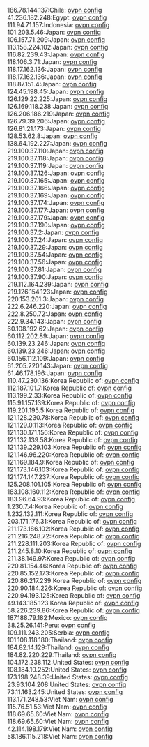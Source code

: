 186.78.144.137:Chile: [ovpn config](vpn/186_78_144_137.ovpn)  
41.236.182.248:Egypt: [ovpn config](vpn/41_236_182_248.ovpn)  
111.94.71.157:Indonesia: [ovpn config](vpn/111_94_71_157.ovpn)  
101.203.5.46:Japan: [ovpn config](vpn/101_203_5_46.ovpn)  
106.157.71.209:Japan: [ovpn config](vpn/106_157_71_209.ovpn)  
113.158.224.102:Japan: [ovpn config](vpn/113_158_224_102.ovpn)  
116.82.239.43:Japan: [ovpn config](vpn/116_82_239_43.ovpn)  
118.106.3.71:Japan: [ovpn config](vpn/118_106_3_71.ovpn)  
118.17.162.136:Japan: [ovpn config](vpn/118_17_162_136.ovpn)  
118.17.162.136:Japan: [ovpn config](vpn/118_17_162_136.ovpn)  
118.87.151.4:Japan: [ovpn config](vpn/118_87_151_4.ovpn)  
124.45.198.45:Japan: [ovpn config](vpn/124_45_198_45.ovpn)  
126.129.22.225:Japan: [ovpn config](vpn/126_129_22_225.ovpn)  
126.169.118.238:Japan: [ovpn config](vpn/126_169_118_238.ovpn)  
126.206.186.219:Japan: [ovpn config](vpn/126_206_186_219.ovpn)  
126.79.39.206:Japan: [ovpn config](vpn/126_79_39_206.ovpn)  
126.81.21.173:Japan: [ovpn config](vpn/126_81_21_173.ovpn)  
128.53.62.8:Japan: [ovpn config](vpn/128_53_62_8.ovpn)  
138.64.192.227:Japan: [ovpn config](vpn/138_64_192_227.ovpn)  
219.100.37.110:Japan: [ovpn config](vpn/219_100_37_110.ovpn)  
219.100.37.118:Japan: [ovpn config](vpn/219_100_37_118.ovpn)  
219.100.37.119:Japan: [ovpn config](vpn/219_100_37_119.ovpn)  
219.100.37.126:Japan: [ovpn config](vpn/219_100_37_126.ovpn)  
219.100.37.165:Japan: [ovpn config](vpn/219_100_37_165.ovpn)  
219.100.37.166:Japan: [ovpn config](vpn/219_100_37_166.ovpn)  
219.100.37.169:Japan: [ovpn config](vpn/219_100_37_169.ovpn)  
219.100.37.174:Japan: [ovpn config](vpn/219_100_37_174.ovpn)  
219.100.37.177:Japan: [ovpn config](vpn/219_100_37_177.ovpn)  
219.100.37.179:Japan: [ovpn config](vpn/219_100_37_179.ovpn)  
219.100.37.190:Japan: [ovpn config](vpn/219_100_37_190.ovpn)  
219.100.37.2:Japan: [ovpn config](vpn/219_100_37_2.ovpn)  
219.100.37.24:Japan: [ovpn config](vpn/219_100_37_24.ovpn)  
219.100.37.29:Japan: [ovpn config](vpn/219_100_37_29.ovpn)  
219.100.37.54:Japan: [ovpn config](vpn/219_100_37_54.ovpn)  
219.100.37.56:Japan: [ovpn config](vpn/219_100_37_56.ovpn)  
219.100.37.81:Japan: [ovpn config](vpn/219_100_37_81.ovpn)  
219.100.37.90:Japan: [ovpn config](vpn/219_100_37_90.ovpn)  
219.112.164.239:Japan: [ovpn config](vpn/219_112_164_239.ovpn)  
219.126.154.123:Japan: [ovpn config](vpn/219_126_154_123.ovpn)  
220.153.201.3:Japan: [ovpn config](vpn/220_153_201_3.ovpn)  
222.6.246.220:Japan: [ovpn config](vpn/222_6_246_220.ovpn)  
222.8.250.72:Japan: [ovpn config](vpn/222_8_250_72.ovpn)  
222.9.34.143:Japan: [ovpn config](vpn/222_9_34_143.ovpn)  
60.108.192.62:Japan: [ovpn config](vpn/60_108_192_62.ovpn)  
60.112.202.89:Japan: [ovpn config](vpn/60_112_202_89.ovpn)  
60.139.23.246:Japan: [ovpn config](vpn/60_139_23_246.ovpn)  
60.139.23.246:Japan: [ovpn config](vpn/60_139_23_246.ovpn)  
60.156.112.109:Japan: [ovpn config](vpn/60_156_112_109.ovpn)  
61.205.220.143:Japan: [ovpn config](vpn/61_205_220_143.ovpn)  
61.46.178.196:Japan: [ovpn config](vpn/61_46_178_196.ovpn)  
110.47.230.136:Korea Republic of: [ovpn config](vpn/110_47_230_136.ovpn)  
112.187.101.7:Korea Republic of: [ovpn config](vpn/112_187_101_7.ovpn)  
113.199.2.33:Korea Republic of: [ovpn config](vpn/113_199_2_33.ovpn)  
115.91.157.139:Korea Republic of: [ovpn config](vpn/115_91_157_139.ovpn)  
119.201.195.5:Korea Republic of: [ovpn config](vpn/119_201_195_5.ovpn)  
121.128.230.78:Korea Republic of: [ovpn config](vpn/121_128_230_78.ovpn)  
121.129.0.113:Korea Republic of: [ovpn config](vpn/121_129_0_113.ovpn)  
121.130.171.156:Korea Republic of: [ovpn config](vpn/121_130_171_156.ovpn)  
121.132.139.58:Korea Republic of: [ovpn config](vpn/121_132_139_58.ovpn)  
121.139.229.103:Korea Republic of: [ovpn config](vpn/121_139_229_103.ovpn)  
121.146.96.220:Korea Republic of: [ovpn config](vpn/121_146_96_220.ovpn)  
121.169.184.9:Korea Republic of: [ovpn config](vpn/121_169_184_9.ovpn)  
121.173.146.103:Korea Republic of: [ovpn config](vpn/121_173_146_103.ovpn)  
121.174.147.237:Korea Republic of: [ovpn config](vpn/121_174_147_237.ovpn)  
125.208.101.105:Korea Republic of: [ovpn config](vpn/125_208_101_105.ovpn)  
183.108.160.112:Korea Republic of: [ovpn config](vpn/183_108_160_112.ovpn)  
183.96.64.93:Korea Republic of: [ovpn config](vpn/183_96_64_93.ovpn)  
1.230.7.4:Korea Republic of: [ovpn config](vpn/1_230_7_4.ovpn)  
1.232.132.111:Korea Republic of: [ovpn config](vpn/1_232_132_111.ovpn)  
203.171.176.31:Korea Republic of: [ovpn config](vpn/203_171_176_31.ovpn)  
211.173.186.102:Korea Republic of: [ovpn config](vpn/211_173_186_102.ovpn)  
211.216.248.72:Korea Republic of: [ovpn config](vpn/211_216_248_72.ovpn)  
211.228.111.203:Korea Republic of: [ovpn config](vpn/211_228_111_203.ovpn)  
211.245.8.10:Korea Republic of: [ovpn config](vpn/211_245_8_10.ovpn)  
211.38.149.97:Korea Republic of: [ovpn config](vpn/211_38_149_97.ovpn)  
220.81.154.46:Korea Republic of: [ovpn config](vpn/220_81_154_46.ovpn)  
220.85.152.173:Korea Republic of: [ovpn config](vpn/220_85_152_173.ovpn)  
220.86.217.239:Korea Republic of: [ovpn config](vpn/220_86_217_239.ovpn)  
220.90.184.226:Korea Republic of: [ovpn config](vpn/220_90_184_226.ovpn)  
220.94.193.125:Korea Republic of: [ovpn config](vpn/220_94_193_125.ovpn)  
49.143.185.123:Korea Republic of: [ovpn config](vpn/49_143_185_123.ovpn)  
58.226.239.86:Korea Republic of: [ovpn config](vpn/58_226_239_86.ovpn)  
187.188.79.182:Mexico: [ovpn config](vpn/187_188_79_182.ovpn)  
38.25.26.141:Peru: [ovpn config](vpn/38_25_26_141.ovpn)  
109.111.243.205:Serbia: [ovpn config](vpn/109_111_243_205.ovpn)  
101.108.118.180:Thailand: [ovpn config](vpn/101_108_118_180.ovpn)  
184.82.14.129:Thailand: [ovpn config](vpn/184_82_14_129.ovpn)  
184.82.220.229:Thailand: [ovpn config](vpn/184_82_220_229.ovpn)  
104.172.238.112:United States: [ovpn config](vpn/104_172_238_112.ovpn)  
108.184.10.252:United States: [ovpn config](vpn/108_184_10_252.ovpn)  
173.198.248.39:United States: [ovpn config](vpn/173_198_248_39.ovpn)  
23.93.104.208:United States: [ovpn config](vpn/23_93_104_208.ovpn)  
73.11.163.245:United States: [ovpn config](vpn/73_11_163_245.ovpn)  
113.171.248.53:Viet Nam: [ovpn config](vpn/113_171_248_53.ovpn)  
115.76.51.53:Viet Nam: [ovpn config](vpn/115_76_51_53.ovpn)  
118.69.65.60:Viet Nam: [ovpn config](vpn/118_69_65_60.ovpn)  
118.69.65.60:Viet Nam: [ovpn config](vpn/118_69_65_60.ovpn)  
42.114.198.179:Viet Nam: [ovpn config](vpn/42_114_198_179.ovpn)  
58.186.115.218:Viet Nam: [ovpn config](vpn/58_186_115_218.ovpn)  
